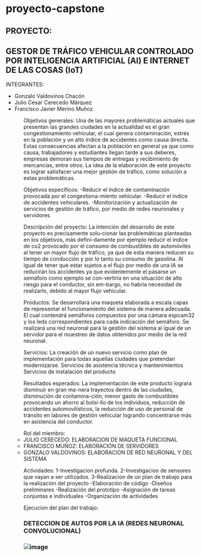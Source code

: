 # proyecto-capstone

<h2>PROYECTO:</h2>
<h2>GESTOR DE TRÁFICO VEHICULAR CONTROLADO POR INTELIGENCIA ARTIFICIAL (AI) E INTERNET DE LAS COSAS (IoT)</h2>

INTEGRANTES:

<ul>
<li>Gonzalo Valdovinos Chacón</li>
<li>Julio Cesar Cerecedo Márquez</li>
<li>Francisco Javier Merino Muñoz</li>
<ul>
<p>
Objetivos generales:
Una de las mayores problemáticas actuales que presentan las grandes ciudades en la actualidad es el gran congestionamiento vehicular, el cual genera contaminación, estrés en la población y un alto índice de accidentes como causa directa. Estas consecuencias afectan a la población en general ya que como causa, trabajadores y estudiantes llegan tarde a sus deberes, empresas demoran sus tiempos de entregas y recibimiento de mercancías, entre otros. La idea de la elaboración de este proyecto es lograr satisfacer una mejor gestión de tráfico, como solución a estas problemáticas.

Objetivos específicos:
-Reducir el índice de contaminación provocada por el congestiona-miento vehicular.
-Reducir el índice de accidentes vehiculares.
-Monitorización y actualización de servicios de gestión de tráfico, por medio de redes neuronales y servidores

Descripción del proyecto:
La intención del desarrollo de este proyecto es precisamente solu-cionar las problemáticas planteadas en los objetivos, más defini-damente por ejemplo reducir el índice de co2 provocado por el consumo de combustibles de automóviles al tener un mayor flujo de tráfico, ya que de esta manera reducen su tiempo de conducción y por lo tanto su consumo de gasolina. Al igual de tener que estar sujetos a el flujo por medio de una IA se reducirán los accidentes ya que evidentemente el pasarse un semáforo como ejemplo se con-vertiría en una situación de alto riesgo para el conductor, sin em-bargo, no habría necesidad de realizarlo, debido al mayor flujo vehicular.

Productos:
Se desarrollará una maqueta elaborada a escala capas de representar el funcionamiento del sistema de manera adecuada. El cual contendrá semáforos compuestos por una cámara espcam32 y los leds correspondientes para cada indicación del semáforo. Se realizará una red neuronal para la gestión del sistema al igual de un servidor para el muestreo de datos obtenidos por medio de la red neuronal.

Servicios:
La creación de un nuevo servicio como plan de implementación para todas aquellas ciudades que pretendan modernizarse.
Servicios de asistencia técnica y mantenimientos
Servicios de instalación del producto

Resultados esperados:
La implementación de este producto lograra disminuir en gran ma-nera trayectos dentro de las ciudades, disminución de contamina-ción, menor gasto de combustibles provocando un ahorro al bolsi-llo de los individuos, reducción de accidentes automovilísticos, la reducción de uso de personal de tránsito en labores de gestión vehicular logrando concentrarse más en asistencia del conductor.

</p>
Rol del miembro:
<li>JULIO CERECEDO: ELABORACION DE MAQUETA FUNCIONAL</li>
<li>FRANCISCO MUÑOZ: ELABORACIÓN DE SERVIDORES</li>
<li>GONZALO VALDOVINOS: ELABORACION DE RED NEURONAL Y DEL SISTEMA</li>

Actividades:
1-Investigacion profunda.
2-Investigacion de sensores que vayan a ser utilizados.
3-Realizacion de un plan de trabajo para la realización del proyecto
-Elaboración de código
-Diseños preliminares
-Realización del prototipo
-Asignación de tareas conjuntas e individuales
-Organización de actividades

Ejecucion del plan del trabajo:

<h3>DETECCION DE AUTOS POR LA IA (REDES NEURONAL CONVOLUCIONAL)<h3>

![image](https://user-images.githubusercontent.com/96073948/180354308-c6781fd9-9cb6-4912-8069-2af2dd9747b4.png)


